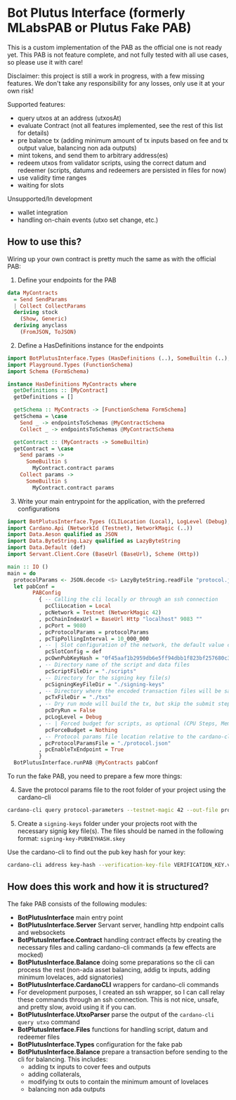 # Bot Plutus Interface (formerly MLabsPAB or Plutus Fake PAB)

This is a custom implementation of the PAB as the official one is not ready yet.
This PAB is not feature complete, and not fully tested with all use cases, so please use it with care!

Disclaimer: this project is still a work in progress, with a few missing features. We don't take any responsibility for any losses, only use it at your own risk!

Supported features:

- query utxos at an address (utxosAt)
- evaluate Contract (not all features implemented, see the rest of this list for details)
- pre balance tx (adding minimum amount of tx inputs based on fee and tx output value, balancing non ada outputs)
- mint tokens, and send them to arbitrary address(es)
- redeem utxos from validator scripts, using the correct datum and redeemer (scripts, datums and redeemers are persisted in files for now)
- use validity time ranges
- waiting for slots

Unsupported/In development

- wallet integration
- handling on-chain events (utxo set change, etc.)

## How to use this?

Wiring up your own contract is pretty much the same as with the official PAB:

1. Define your endpoints for the PAB

```haskell
data MyContracts
  = Send SendParams
  | Collect CollectParams
  deriving stock
    (Show, Generic)
  deriving anyclass
    (FromJSON, ToJSON)
```

2. Define a HasDefinitions instance for the endpoints

```haskell
import BotPlutusInterface.Types (HasDefinitions (..), SomeBuiltin (..), endpointsToSchemas)
import Playground.Types (FunctionSchema)
import Schema (FormSchema)

instance HasDefinitions MyContracts where
  getDefinitions :: [MyContract]
  getDefinitions = []

  getSchema :: MyContracts -> [FunctionSchema FormSchema]
  getSchema = \case
    Send _ -> endpointsToSchemas @MyContractSchema
    Collect _ -> endpointsToSchemas @MyContractSchema

  getContract :: (MyContracts -> SomeBuiltin)
  getContract = \case
    Send params ->
      SomeBuiltin $
        MyContract.contract params
    Collect params ->
      SomeBuiltin $
        MyContract.contract params
```

3. Write your main entrypoint for the application, with the preferred configurations

```haskell
import BotPlutusInterface.Types (CLILocation (Local), LogLevel (Debug), PABConfig (..))
import Cardano.Api (NetworkId (Testnet), NetworkMagic (..))
import Data.Aeson qualified as JSON
import Data.ByteString.Lazy qualified as LazyByteString
import Data.Default (def)
import Servant.Client.Core (BaseUrl (BaseUrl), Scheme (Http))

main :: IO ()
main = do
  protocolParams <- JSON.decode <$> LazyByteString.readFile "protocol.json"
  let pabConf =
        PABConfig
          { -- Calling the cli locally or through an ssh connection
            pcCliLocation = Local
          , pcNetwork = Testnet (NetworkMagic 42)
          , pcChainIndexUrl = BaseUrl Http "localhost" 9083 ""
          , pcPort = 9080
          , pcProtocolParams = protocolParams
          , pcTipPollingInterval = 10_000_000
          , -- | Slot configuration of the network, the default value can be used for the mainnet
            pcSlotConfig = def
          , pcOwnPubKeyHash = "0f45aaf1b2959db6e5ff94dbb1f823bf257680c3c723ac2d49f97546"
          , -- Directory name of the script and data files
            pcScriptFileDir = "./scripts"
          , -- Directory for the signing key file(s)
            pcSigningKeyFileDir = "./signing-keys"
          , -- Directory where the encoded transaction files will be saved
            pcTxFileDir = "./txs"
          , -- Dry run mode will build the tx, but skip the submit step
            pcDryRun = False
          , pcLogLevel = Debug
          , -- | Forced budget for scripts, as optional (CPU Steps, Memory Units)
            pcForceBudget = Nothing
          , -- Protocol params file location relative to the cardano-cli working directory (needed for the cli)
          , pcProtocolParamsFile = "./protocol.json"
          , pcEnableTxEndpoint = True
          }
  BotPlutusInterface.runPAB @MyContracts pabConf
```

To run the fake PAB, you need to prepare a few more things:

4. Save the protocol params file to the root folder of your project using the cardano-cli

```bash
cardano-cli query protocol-parameters --testnet-magic 42 --out-file protocol.json
```

5. Create a `signing-keys` folder under your projects root with the necessary signig key file(s).
   The files should be named in the following format: `signing-key-PUBKEYHASH.skey`

Use the cardano-cli to find out the pub key hash for your key:

```bash
cardano-cli address key-hash --verification-key-file VERIFICATION_KEY.vkey
```

## How does this work and how it is structured?

The fake PAB consists of the following modules:

- **BotPlutusInterface** main entry point
- **BotPlutusInterface.Server** Servant server, handling http endpoint calls and websockets
- **BotPlutusInterface.Contract** handling contract effects by creating the necessary files and calling cardano-cli commands (a few effects are mocked)
- **BotPlutusInterface.Balance** doing some preparations so the cli can process the rest (non-ada asset balancing, addig tx inputs, adding minimum lovelaces, add signatories)
- **BotPlutusInterface.CardanoCLI** wrappers for cardano-cli commands
- For development purposes, I created an ssh wrapper, so I can call relay these commands through an ssh connection. This is not nice, unsafe, and pretty slow, avoid using it if you can.
- **BotPlutusInterface.UtxoParser** parse the output of the `cardano-cli query utxo` command
- **BotPlutusInterface.Files** functions for handling script, datum and redeemer files
- **BotPlutusInterface.Types** configuration for the fake pab
- **BotPlutusInterface.Balance** prepare a transaction before sending to the cli for balancing. This includes:
  - adding tx inputs to cover fees and outputs
  - adding collaterals,
  - modifying tx outs to contain the minimum amount of lovelaces
  - balancing non ada outputs
